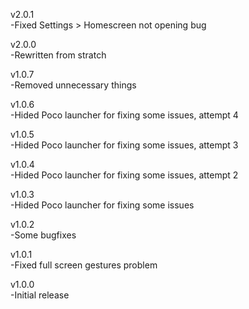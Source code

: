 v2.0.1  
-Fixed Settings > Homescreen not opening bug  
  
v2.0.0  
-Rewritten from stratch  
  
v1.0.7  
-Removed unnecessary things  
  
v1.0.6  
-Hided Poco launcher for fixing some issues, attempt 4  
  
v1.0.5  
-Hided Poco launcher for fixing some issues, attempt 3  
  
v1.0.4  
-Hided Poco launcher for fixing some issues, attempt 2  
  
v1.0.3  
-Hided Poco launcher for fixing some issues  
  
v1.0.2  
-Some bugfixes  
  
v1.0.1  
-Fixed full screen gestures problem    
  
v1.0.0  
-Initial release  
